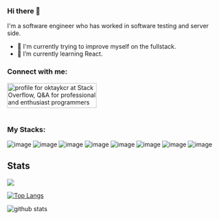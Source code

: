 ### Hi there 👋

I'm a software engineer who has worked in software testing and server side. 

- 🔭 I'm currently trying to improve myself on the fullstack.
- 🌱 I’m currently learning React.

<h3 align="left">Connect with me:</h3>
<a href="https://stackoverflow.com/users/14868118/oktaykcr"><img src="https://stackoverflow.com/users/flair/14868118.png?theme=dark" width="208" height="58" alt="profile for oktaykcr at Stack Overflow, Q&amp;A for professional and enthusiast programmers" title="profile for oktaykcr at Stack Overflow, Q&amp;A for professional and enthusiast programmers"></a>
<br/>
<a href="https://www.hackerrank.com/oktaykcr" target="blank"><img align="center" src="https://img.shields.io/badge/-Hackerrank-2EC866?style=for-the-badge&logo=HackerRank&logoColor=white" alt=""/></a>
<a href="https://play.google.com/store/apps/developer?id=Rotabellc2" target="blank"><img align="center" src="https://img.shields.io/badge/Google_Play-414141?style=for-the-badge&logo=google-play&logoColor=white" alt=""/></a>

<h3 align="left">My Stacks:</h3>

![image](https://img.shields.io/badge/Java-ED8B00?style=for-the-badge&logo=java&logoColor=white)
![image](https://img.shields.io/badge/C%23-239120?style=for-the-badge&logo=c-sharp&logoColor=white)
![image](https://img.shields.io/badge/Spring_Boot-F2F4F9?style=for-the-badge&logo=spring-boot)
![image](https://img.shields.io/badge/Unity-100000?style=for-the-badge&logo=unity&logoColor=white)
![image](https://img.shields.io/badge/IntelliJIDEA-000000.svg?style=for-the-badge&logo=intellij-idea&logoColor=white)
![image](https://img.shields.io/badge/PostgreSQL-316192?style=for-the-badge&logo=postgresql&logoColor=white)
![image](https://img.shields.io/badge/Docker-2CA5E0?style=for-the-badge&logo=docker&logoColor=white)
![image](https://img.shields.io/badge/React-20232A?style=for-the-badge&logo=react&logoColor=61DAFB)


## Stats

![](https://komarev.com/ghpvc/?username=oktaykcr&color=green)

[![Top Langs](https://github-readme-stats.vercel.app/api/top-langs/?username=oktaykcr&layout=compact&show_icons=true&icon_color=805AD5&text_color=718096&bg_color=ffffff00)](https://github.com/anuraghazra/github-readme-stats)

![github stats](https://github-readme-stats.vercel.app/api?username=oktaykcr&show_icons=true&count_private=true&layout=compact&show_icons=true&icon_color=805AD5&text_color=718096&bg_color=ffffff00)

